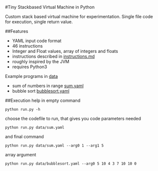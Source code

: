 #Tiny Stackbased Virtual Machine in Python

Custom stack based virtual machine for experimentation.
Single file code for execution, single return value.

##Features
* YAML input code format
* 46 instructions
* Integer and Float values, array of integers and floats
* instructions described in [instructions.md](doc/instructions.md)
* roughly inspired by the JVM
* requires Python3

Example programs in [data](data)

* sum of numbers in range [sum.yaml](data/sum.yaml)
* bubble sort [bubblesort.yaml](data/bubblesort.yaml)

##Execution
help in empty command 

```
python run.py -h
```

choose the codefile to run, that gives you code parameters needed

```
python run.py data/sum.yaml
```

and final command

```
python run.py data/sum.yaml --arg0 1 --arg1 5
```

array argument

```
python run.py data/bubblesort.yaml --arg0 5 10 4 3 7 10 10 0
```